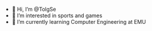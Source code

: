 - 👋 Hi, I’m @TolgSe
- 👀 I’m interested in sports and games 
- 🌱 I’m currently learning Computer Engineering at EMU

<!---
TolgSe/TolgSe is a ✨ special ✨ repository because its `README.md` (this file) appears on your GitHub profile.
You can click the Preview link to take a look at your changes.
--->
